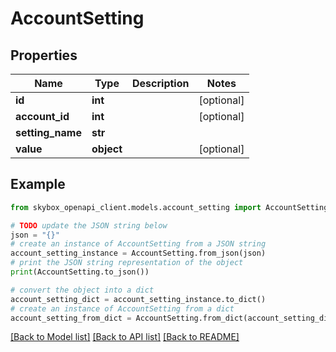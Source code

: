 # AccountSetting


## Properties

Name | Type | Description | Notes
------------ | ------------- | ------------- | -------------
**id** | **int** |  | [optional] 
**account_id** | **int** |  | [optional] 
**setting_name** | **str** |  | 
**value** | **object** |  | [optional] 

## Example

```python
from skybox_openapi_client.models.account_setting import AccountSetting

# TODO update the JSON string below
json = "{}"
# create an instance of AccountSetting from a JSON string
account_setting_instance = AccountSetting.from_json(json)
# print the JSON string representation of the object
print(AccountSetting.to_json())

# convert the object into a dict
account_setting_dict = account_setting_instance.to_dict()
# create an instance of AccountSetting from a dict
account_setting_from_dict = AccountSetting.from_dict(account_setting_dict)
```
[[Back to Model list]](../README.md#documentation-for-models) [[Back to API list]](../README.md#documentation-for-api-endpoints) [[Back to README]](../README.md)


